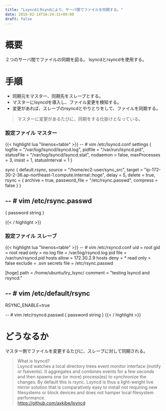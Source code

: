 ```yaml
---
title: "LsyncdとRsyndにより、サーバ間でファイルを同期する。"
date: 2018-02-14T16:24:11+09:00
draft: false
---
```


# 概要
２つのサーバ間でファイルの同期を図る。
lsyncdとrsyncdを使用する。

# 手順
* 同期元をマスター、同期先をスレーブとする。
* マスターにlsyncdを導入し、ファイル変更を検知する。
* 変更があれば、スレーブのrsyncdとやりとりをして、ファイルを同期する。

> マスターに変更があるたびに、同期をする仕掛けとなっている。

### 設定ファイル マスター

{{< highlight lua "linenos=table" >}}
-- # vim /etc/lsyncd.conf
settings {
    logfile = "/var/log/lsyncd/lsyncd.log",
    pidfile = "/var/run/lsyncd.pid",
    statusFile = "/var/log/lsyncd/lsyncd.stat",
    nodaemon     = false,
    maxProcesses = 3,
    insist       = 1,
    statusInterval = 1
}

sync {
    default.rsync,
    source = "/home/ec2-user/sync_src",
    target = "ip-172-30-2-36.ap-northeast-1.compute.internal::hoge",
    delay     = 5,
    delete = true,
    rsync     = {
        archive = true,
        password_file = "/etc/rsync.passwd",
        compress = false
    }
}

-- # vim /etc/rsync.passwd
---
{ password string }

{{< / highlight >}}


### 設定ファイル スレーブ

{{< highlight lua "linenos=table" >}}
-- # vim /etc/rsyncd.conf
uid = root
gid = root
read only = no
log file = /var/log/rsyncd.log
pid file = /var/run/rsyncd.pid
hosts allow = 172.30.2.9
hosts deny = *
read only = false
exclude = .svn
secrets file = /etc/rsync.passwd

[hoge]
path = /home/ubuntu/try_lsync/
comment = "testing lsyncd and rsyncd."

-- # vim /etc/default/rsync
----
RSYNC_ENABLE=true

-- # vim /etc/rsyncd.passwd
{ password string }
{{< / highlight >}}

# どうなるか
マスター側でファイルを変更するたびに、スレーブに対して同期される。

> What is lsyncd?  
> Lsyncd watches a local directory trees event monitor interface (inotify or fsevents). It aggregates and combines events for a few seconds and then spawns one (or more) process(es) to synchronize the changes. By default this is rsync. Lsyncd is thus a light-weight live mirror solution that is comparatively easy to install not requiring new filesystems or block devices and does not hamper local filesystem performance.  
> https://github.com/axkibe/lsyncd

